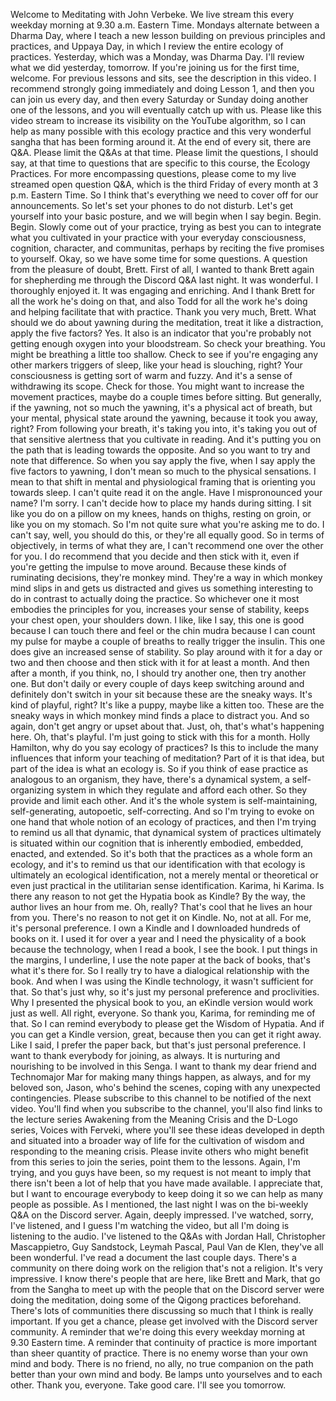  Welcome to Meditating with John Verbeke. We live stream this every weekday morning at 9.30 a.m. Eastern Time. Mondays alternate between a Dharma Day, where I teach a new lesson building on previous principles and practices, and Uppaya Day, in which I review the entire ecology of practices. Yesterday, which was a Monday, was Dharma Day. I'll review what we did yesterday, tomorrow. If you're joining us for the first time, welcome. For previous lessons and sits, see the description in this video. I recommend strongly going immediately and doing Lesson 1, and then you can join us every day, and then every Saturday or Sunday doing another one of the lessons, and you will eventually catch up with us. Please like this video stream to increase its visibility on the YouTube algorithm, so I can help as many possible with this ecology practice and this very wonderful sangha that has been forming around it. At the end of every sit, there are Q&A. Please limit the Q&As at that time. Please limit the questions, I should say, at that time to questions that are specific to this course, the Ecology Practices. For more encompassing questions, please come to my live streamed open question Q&A, which is the third Friday of every month at 3 p.m. Eastern Time. So I think that's everything we need to cover off for our announcements. So let's set your phones to do not disturb. Let's get yourself into your basic posture, and we will begin when I say begin. Begin. Begin. Slowly come out of your practice, trying as best you can to integrate what you cultivated in your practice with your everyday consciousness, cognition, character, and communitas, perhaps by reciting the five promises to yourself. Okay, so we have some time for some questions. A question from the pleasure of doubt, Brett. First of all, I wanted to thank Brett again for shepherding me through the Discord Q&A last night. It was wonderful. I thoroughly enjoyed it. It was engaging and enriching. And I thank Brett for all the work he's doing on that, and also Todd for all the work he's doing and helping facilitate that with practice. Thank you very much, Brett. What should we do about yawning during the meditation, treat it like a distraction, apply the five factors? Yes. It also is an indicator that you're probably not getting enough oxygen into your bloodstream. So check your breathing. You might be breathing a little too shallow. Check to see if you're engaging any other markers triggers of sleep, like your head is slouching, right? Your consciousness is getting sort of warm and fuzzy. And it's a sense of withdrawing its scope. Check for those. You might want to increase the movement practices, maybe do a couple times before sitting. But generally, if the yawning, not so much the yawning, it's a physical act of breath, but your mental, physical state around the yawning, because it took you away, right? From following your breath, it's taking you into, it's taking you out of that sensitive alertness that you cultivate in reading. And it's putting you on the path that is leading towards the opposite. And so you want to try and note that difference. So when you say apply the five, when I say apply the five factors to yawning, I don't mean so much to the physical sensations. I mean to that shift in mental and physiological framing that is orienting you towards sleep. I can't quite read it on the angle. Have I mispronounced your name? I'm sorry. I can't decide how to place my hands during sitting. I sit like you do on a pillow on my knees, hands on thighs, resting on groin, or like you on my stomach. So I'm not quite sure what you're asking me to do. I can't say, well, you should do this, or they're all equally good. So in terms of objectively, in terms of what they are, I can't recommend one over the other for you. I do recommend that you decide and then stick with it, even if you're getting the impulse to move around. Because these kinds of ruminating decisions, they're monkey mind. They're a way in which monkey mind slips in and gets us distracted and gives us something interesting to do in contrast to actually doing the practice. So whichever one it most embodies the principles for you, increases your sense of stability, keeps your chest open, your shoulders down. I like, like I say, this one is good because I can touch there and feel or the chin mudra because I can count my pulse for maybe a couple of breaths to really trigger the insulin. This one does give an increased sense of stability. So play around with it for a day or two and then choose and then stick with it for at least a month. And then after a month, if you think, no, I should try another one, then try another one. But don't daily or every couple of days keep switching around and definitely don't switch in your sit because these are the sneaky ways. It's kind of playful, right? It's like a puppy, maybe like a kitten too. These are the sneaky ways in which monkey mind finds a place to distract you. And so again, don't get angry or upset about that. Just, oh, that's what's happening here. Oh, that's playful. I'm just going to stick with this for a month. Holly Hamilton, why do you say ecology of practices? Is this to include the many influences that inform your teaching of meditation? Part of it is that idea, but part of the idea is what an ecology is. So if you think of ease practice as analogous to an organism, they have, there's a dynamical system, a self-organizing system in which they regulate and afford each other. So they provide and limit each other. And it's the whole system is self-maintaining, self-generating, autopoetic, self-correcting. And so I'm trying to evoke on one hand that whole notion of an ecology of practices, and then I'm trying to remind us all that dynamic, that dynamical system of practices ultimately is situated within our cognition that is inherently embodied, embedded, enacted, and extended. So it's both that the practices as a whole form an ecology, and it's to remind us that our identification with that ecology is ultimately an ecological identification, not a merely mental or theoretical or even just practical in the utilitarian sense identification. Karima, hi Karima. Is there any reason to not get the Hypatia book as Kindle? By the way, the author lives an hour from me. Oh, really? That's cool that he lives an hour from you. There's no reason to not get it on Kindle. No, not at all. For me, it's personal preference. I own a Kindle and I downloaded hundreds of books on it. I used it for over a year and I need the physicality of a book because the technology, when I read a book, I see the book. I put things in the margins, I underline, I use the note paper at the back of books, that's what it's there for. So I really try to have a dialogical relationship with the book. And when I was using the Kindle technology, it wasn't sufficient for that. So that's just why, so it's just my personal preference and proclivities. Why I presented the physical book to you, an eKindle version would work just as well. All right, everyone. So thank you, Karima, for reminding me of that. So I can remind everybody to please get the Wisdom of Hypatia. And if you can get a Kindle version, great, because then you can get it right away. Like I said, I prefer the paper back, but that's just personal preference. I want to thank everybody for joining, as always. It is nurturing and nourishing to be involved in this Senga. I want to thank my dear friend and Technomajor Mar for making many things happen, as always, and for my beloved son, Jason, who's behind the scenes, coping with any unexpected contingencies. Please subscribe to this channel to be notified of the next video. You'll find when you subscribe to the channel, you'll also find links to the lecture series Awakening from the Meaning Crisis and the D-Logo series, Voices with Ferveki, where you'll see these ideas developed in depth and situated into a broader way of life for the cultivation of wisdom and responding to the meaning crisis. Please invite others who might benefit from this series to join the series, point them to the lessons. Again, I'm trying, and you guys have been, so my request is not meant to imply that there isn't been a lot of help that you have made available. I appreciate that, but I want to encourage everybody to keep doing it so we can help as many people as possible. As I mentioned, the last night I was on the bi-weekly Q&A on the Discord server. Again, deeply impressed. I've watched, sorry, I've listened, and I guess I'm watching the video, but all I'm doing is listening to the audio. I've listened to the Q&As with Jordan Hall, Christopher Mascappietro, Guy Sandstock, Leymah Pascal, Paul Van de Klen, they've all been wonderful. I've read a document the last couple days. There's a community on there doing work on the religion that's not a religion. It's very impressive. I know there's people that are here, like Brett and Mark, that go from the Sangha to meet up with the people that on the Discord server were doing the meditation, doing some of the Qigong practices beforehand. There's lots of communities there discussing so much that I think is really important. If you get a chance, please get involved with the Discord server community. A reminder that we're doing this every weekday morning at 9.30 Eastern time. A reminder that continuity of practice is more important than sheer quantity of practice. There is no enemy worse than your own mind and body. There is no friend, no ally, no true companion on the path better than your own mind and body. Be lamps unto yourselves and to each other. Thank you, everyone. Take good care. I'll see you tomorrow.